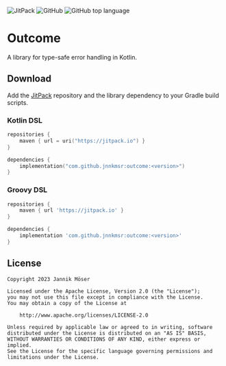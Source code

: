![JitPack](https://img.shields.io/jitpack/version/com.github.jnnkmsr/outcome?style=for-the-badge)
![GitHub](https://img.shields.io/github/license/jnnkmsr/outcome?style=for-the-badge)
![GitHub top language](https://img.shields.io/github/languages/top/jnnkmsr/outcome?style=for-the-badge)

# Outcome

A library for type-safe error handling in Kotlin.

## Download

Add the [JitPack][jitpack] repository and the library dependency to your Gradle
build scripts.

### Kotlin DSL

```kotlin
repositories {
    maven { url = uri("https://jitpack.io") }
}

dependencies {
    implementation("com.github.jnnkmsr:outcome:<version>")
}
```

### Groovy DSL

```groovy
repositories {
    maven { url 'https://jitpack.io' }
}

dependencies {
    implementation 'com.github.jnnkmsr:outcome:<version>'
}
```

## License

```
Copyright 2023 Jannik Möser

Licensed under the Apache License, Version 2.0 (the "License");
you may not use this file except in compliance with the License.
You may obtain a copy of the License at

    http://www.apache.org/licenses/LICENSE-2.0

Unless required by applicable law or agreed to in writing, software
distributed under the License is distributed on an "AS IS" BASIS,
WITHOUT WARRANTIES OR CONDITIONS OF ANY KIND, either express or implied.
See the License for the specific language governing permissions and
limitations under the License.
```

<!-- External Links -->
[jitpack]: https://jitpack.io/
[state-events]: https://github.com/leonard-palm/compose-state-events/tree/master
[state-events-article]: https://proandroiddev.com/how-to-handle-viewmodel-one-time-events-in-jetpack-compose-a01af0678b76
